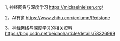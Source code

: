 

1, 神经网络与深度学习
https://michaelnielsen.org/

2，AI有道
https://www.zhihu.com/column/Redstone

3，神经网络与深度学习的相关资料
https://blog.csdn.net/beidaol/article/details/78326999
